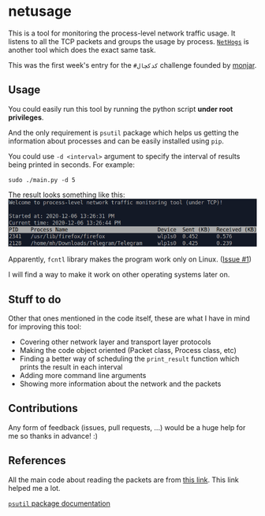 # netusage

This is a tool for monitoring the process-level network traffic usage. 
It listens to all the TCP packets and groups the usage by process.
[`NetHogs`](https://github.com/raboof/nethogs) is another tool which does the exact same task.

This was the first week's entry for the `#کدکچال` challenge founded by 
[monjar](https://github.com/monjar).

## Usage
You could easily run this tool by running the python script 
**under root privileges**.

And the only requirement is `psutil` package which helps us getting
the information about processes and can be easily installed using `pip`.

You could use `-d <interval>` argument to specify the interval of results
being printed in seconds. For example:
```commandline
sudo ./main.py -d 5
```

The result looks something like this:
![Output](./images/output.png)

Apparently, `fcntl` library makes the program work only on Linux. 
([Issue #1](https://github.com/mhezarei/netusage/issues/1))

I will find a way to make it work on other operating systems later on.

## Stuff to do
Other that ones mentioned in the code itself, these are what I have in mind 
for improving this tool:
- Covering other network layer and transport layer protocols
- Making the code object oriented (Packet class, Process class, etc)
- Finding a better way of scheduling the `print_result` function 
which prints the result in each interval
- Adding more command line arguments
- Showing more information about the network and the packets

## Contributions
Any form of feedback (issues, pull requests, ...) would be a huge help for me
so thanks in advance! :)


## References
All the main code about reading the packets are from 
[this link](https://www.binarytides.com/python-packet-sniffer-code-linux/).
This link helped me a lot.

[`psutil` package documentation](https://psutil.readthedocs.io/en/latest/#)


